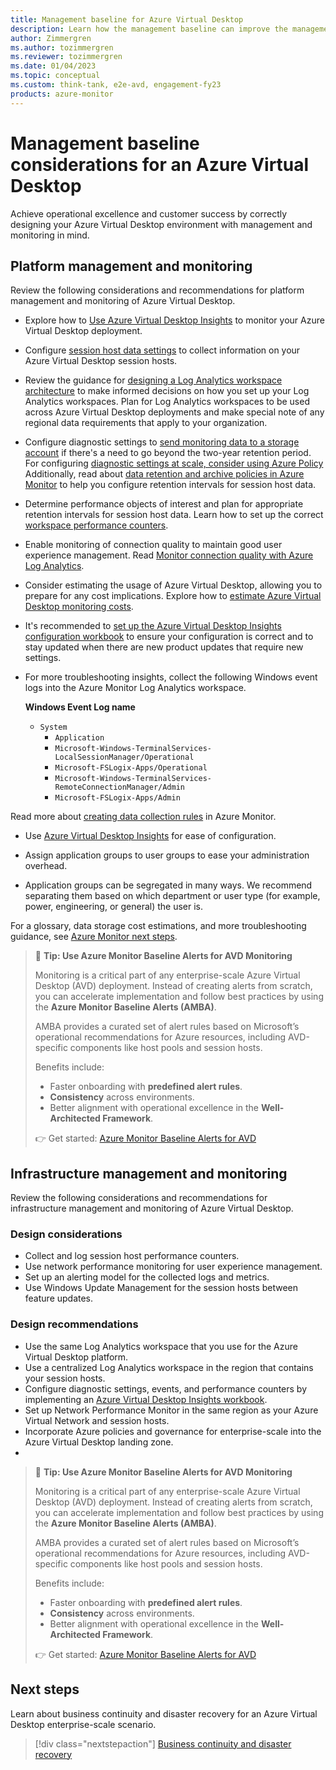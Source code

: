 ```yaml
---
title: Management baseline for Azure Virtual Desktop
description: Learn how the management baseline can improve the management and monitoring of Azure Virtual Desktop.
author: Zimmergren
ms.author: tozimmergren
ms.reviewer: tozimmergren
ms.date: 01/04/2023
ms.topic: conceptual
ms.custom: think-tank, e2e-avd, engagement-fy23
products: azure-monitor
---
```


# Management baseline considerations for an Azure Virtual Desktop

Achieve operational excellence and customer success by correctly designing your Azure Virtual Desktop environment with management and monitoring in mind.

## Platform management and monitoring

Review the following considerations and recommendations for platform management and monitoring of Azure Virtual Desktop.

- Explore how to [Use Azure Virtual Desktop Insights](/azure/virtual-desktop/insights) to monitor your Azure Virtual Desktop deployment.
- Configure [session host data settings](/azure/virtual-desktop/insights#session-host-data-settings) to collect information on your Azure Virtual Desktop session hosts.
- Review the guidance for [designing a Log Analytics workspace architecture](/azure/azure-monitor/logs/workspace-design) to make informed decisions on how you set up your Log Analytics workspaces. Plan for Log Analytics workspaces to be used across Azure Virtual Desktop deployments and make special note of any regional data requirements that apply to your organization.
- Configure diagnostic settings to [send monitoring data to a storage account](/azure/azure-monitor/essentials/resource-logs#send-to-azure-storage) if there's a need to go beyond the two-year retention period. For configuring [diagnostic settings at scale, consider using Azure Policy](/azure/azure-monitor/essentials/diagnostic-settings-policy)  Additionally, read about [data retention and archive policies in Azure Monitor](/azure/azure-monitor/logs/data-retention-archive) to help you configure retention intervals for session host data.
- Determine performance objects of interest and plan for appropriate retention intervals for session host data. Learn how to set up the correct [workspace performance counters](/azure/virtual-desktop/insights#workspace-performance-counters).
- Enable monitoring of connection quality to maintain good user experience management. Read [Monitor connection quality with Azure Log Analytics](/azure/virtual-desktop/connection-latency#monitor-connection-quality-with-azure-log-analytics).
- Consider estimating the usage of Azure Virtual Desktop, allowing you to prepare for any cost implications. Explore how to [estimate Azure Virtual Desktop monitoring costs](/azure/virtual-desktop/insights-costs).
- It's recommended to [set up the Azure Virtual Desktop Insights configuration workbook](/azure/virtual-desktop/insights#set-up-using-the-configuration-workbook) to ensure your configuration is correct and to stay updated when there are new product updates that require new settings.

- For more troubleshooting insights, collect the following Windows event logs into the Azure Monitor Log Analytics workspace.

   **Windows Event Log name**

  - `System`
    - `Application`
    - `Microsoft-Windows-TerminalServices-LocalSessionManager/Operational`
    - `Microsoft-FSLogix-Apps/Operational`
    - `Microsoft-Windows-TerminalServices-RemoteConnectionManager/Admin`
    - `Microsoft-FSLogix-Apps/Admin`

Read more about [creating data collection rules](/azure/azure-monitor/agents/data-collection-rule-azure-monitor-agent#create-a-data-collection-rule) in Azure Monitor.

- Use [Azure Virtual Desktop Insights](/azure/virtual-desktop/insights) for ease of configuration.

- Assign application groups to user groups to ease your administration overhead.

- Application groups can be segregated in many ways. We recommend separating them based on which department or user type (for example, power, engineering, or general) the user is.

For a glossary, data storage cost estimations, and more troubleshooting guidance, see [Azure Monitor next steps](/azure/virtual-desktop/azure-monitor#next-steps).

> 📘 **Tip: Use Azure Monitor Baseline Alerts for AVD Monitoring**
>
> Monitoring is a critical part of any enterprise-scale Azure Virtual Desktop (AVD) deployment. Instead of creating alerts from scratch, you can accelerate implementation and follow best practices by using the **Azure Monitor Baseline Alerts (AMBA)**.
>
> AMBA provides a curated set of alert rules based on Microsoft’s operational recommendations for Azure resources, including AVD-specific components like host pools and session hosts.
>
> Benefits include:
> - Faster onboarding with **predefined alert rules**.
> - **Consistency** across environments.
> - Better alignment with operational excellence in the **Well-Architected Framework**.
>
> 👉 Get started: [Azure Monitor Baseline Alerts for AVD](https://azure.github.io/azure-monitor-baseline-alerts/patterns/specialized/avd/)


## Infrastructure management and monitoring

Review the following considerations and recommendations for infrastructure management and monitoring of Azure Virtual Desktop.

### Design considerations

- Collect and log session host performance counters.
- Use network performance monitoring for user experience management.
- Set up an alerting model for the collected logs and metrics.
- Use Windows Update Management for the session hosts between feature updates.

### Design recommendations

- Use the same Log Analytics workspace that you use for the Azure Virtual Desktop platform.
- Use a centralized Log Analytics workspace in the region that contains your session hosts.
- Configure diagnostic settings, events, and performance counters by implementing an [Azure Virtual Desktop Insights workbook](/azure/virtual-desktop/insights).
- Set up Network Performance Monitor in the same region as your Azure Virtual Network and session hosts.
- Incorporate Azure policies and governance for enterprise-scale into the Azure Virtual Desktop landing zone.
- 

> 📘 **Tip: Use Azure Monitor Baseline Alerts for AVD Monitoring**
>
> Monitoring is a critical part of any enterprise-scale Azure Virtual Desktop (AVD) deployment. Instead of creating alerts from scratch, you can accelerate implementation and follow best practices by using the **Azure Monitor Baseline Alerts (AMBA)**.
>
> AMBA provides a curated set of alert rules based on Microsoft’s operational recommendations for Azure resources, including AVD-specific components like host pools and session hosts.
>
> Benefits include:
> - Faster onboarding with **predefined alert rules**.
> - **Consistency** across environments.
> - Better alignment with operational excellence in the **Well-Architected Framework**.
>
> 👉 Get started: [Azure Monitor Baseline Alerts for AVD](https://azure.github.io/azure-monitor-baseline-alerts/patterns/specialized/avd/)

## Next steps

Learn about business continuity and disaster recovery for an Azure Virtual Desktop enterprise-scale scenario.

> [!div class="nextstepaction"]
> [Business continuity and disaster recovery](./eslz-business-continuity-and-disaster-recovery.md)
